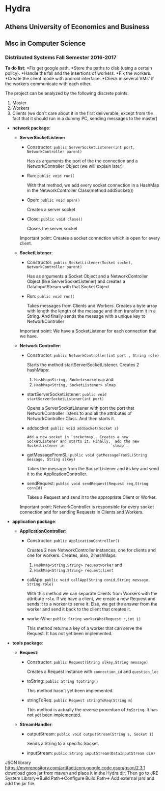 # Hydra

## Athens University of Economics and Business 
## Msc in Computer Science 
### Distributed Systems Fall Semester 2016-2017

<b>To do list:</b>
*Fix get google path.
*Store the paths to disk (using a certain policy).
*Handle the fall and the insertions of workers.
*Fix the workers.
*Create the client mode with android interface.
*Check in several VMs' if the workers communicate with each other.


The project can be analyzed by the following discrete points:

1. Master
2. Workers
3. Clients (we don't care about it in the first deliverable, except from the fact that it should run in a dummy PC, sending messages to the master)


* **network package**:

	* **ServerSocketListener**:
		* Constructor: `public ServerSocketListener(int port, NetworkController parent)`
		
		  Has as arguments the port of the the connection and a NetworkController Object (we will explain later)
			
		* Run: `public void run()`
		
		  With that method, we add every socket connection in a HashMap in the NetworkController Class(method addSocket())
		
		* Open: `public void open()`
		
		  Creates a server socket

		* Close: `public void close()`
		
		  Closes the server socket

		
		Important point: Creates a socket connection which is open for every client.
		
	* **SocketListener**:
	
		* Constructor: `public SocketListener(Socket socket, NetworkController parent)`
		
		  Has as arguments a Socket Object and a NetworkController Object (like ServerSocketListener) and creates a 				  DataInputStream with that Socket Object
	
		* Run: `public void run()`
		
		  Takes messages from Clients and Workers. Creates a byte array with length the length of the message and then transform 		   it in a String. And finally sends the message with a unique key to NetworkController

		Important point: We have a SocketListener for each connection that we have.
		
	* **Network Controller**:
	
		* Constructor: `public NetworkController(int port , String role)`
		
		  Starts the method startServerSocketListener. Creates 2 hashMaps: 
		  1. `HashMap<String, Socket>socketmap` and 
		  2.  `HashMap<String, SocketListener> slmap`
	
		* startServerSocketListener: `public void startServerSocketListener(int port)`
		
		  Opens a ServerSocketListener with port the port that NetworkController listens to and all the attributes of       			  NetworkController Class. And then starts it.
	
	 	* addsocket: `public void addSocket(Socket s)`
	       
	          Add a new socket in `socketmap`. Creates a new SocketListener and starts it. Finally,  add the new SocketListener in                     `slmap`.
	
		* getMessageFromSL: `public void getMessageFromSL(String message, String slkey)`
		
		  Takes the message from the SocketListener and its key and send it to the ApplicationController. 
	
		* sendRequest: `public void sendRequest(Request req,String connId)`
		
		  Takes a Request and send it to the appropriate Client or Worker.
	
	    Important point: NetworkController is responsible for every socket connection and for sending Requests in Clients and    		    Workers.
	    
* **application package**:

	* **ApplicationController**:
	
		* Constructor: `public ApplicationController()`
		
		  Creates 2 new NetworkController instances, one for clients and one for workers.
		  Creates, also, 2 hashMaps: 
		  1. `HashMap<String,String> requestworker` and 
		  2. `HashMap<String,String> requestclient`
		  
		* callApp: `public void callApp(String conid,String message, String role)`
		  
		  With this method we can separate Clients from Workers with the attribute `role`. If we have a client, we create a new 		  Request and sends it to a worker to serve it. Else, we get the answer from the worker and send it back to the client 			  that creates it.
		 
		* workerWho: `public String workerWho(Request r,int i)`

		  This method returns a key of a worker that can serve the Request. It has not yet been implemented.

* **tools package**:

	* **Request**:
	
		* Constructor: `public Request(String slkey,String message)`
		
		  Creates a Request instance with `connection_id` and `question_loc`
		  
		* toString: `public String toString()`
		
		  This method hasn't yet been implemented.
		  
		* stringToReq: `public Request stringToReq(String m)`
		
		  This method is actually the reverse procedure of `toString`. It has not yet been implemented.
	
	* **StreamHandler**:
	
	 	* outputStream: `public void outputStream(String s, Socket i)`
		
		  Sends a String to a specific Socket.
		  
		* inputStream: `public String inputStream(DataInputStream din)`

JSON library https://mvnrepository.com/artifact/com.google.code.gson/gson/2.3.1
download gson jar from maven and place it in the Hydra dir. Then go to JRE System Library->Build Path->Configure Build Path-> Add external jars and add the jar file.
